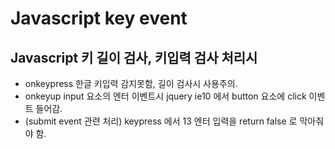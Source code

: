 # Javascript key event

<!--
description = 조금 오래된 자료
tag = programming, javascript
-->

## Javascript 키 길이 검사, 키입력 검사 처리시

- onkeypress 한글 키입력 감지못함, 길이 검사시 사용주의.
- onkeyup input 요소의 엔터 이벤트시 jquery ie10 에서 button 요소에 click 이벤트 들어감.
- (submit event 관련 처리) keypress 에서 13 엔터 입력을 return false 로 막아줘야 함.
